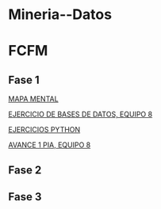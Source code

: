 # Mineria--Datos
# FCFM

## Fase 1
[MAPA MENTAL](https://github.com/JavIer-SS/Mineria--Datos/blob/main/MapaMental_1_1723152.pdf)

[EJERCICIO DE BASES DE DATOS, EQUIPO 8](https://github.com/JavIer-SS/Mineria--Datos/blob/main/Ej1_BasesDatos_Equipo_8.pdf)

[EJERCICIOS PYTHON](https://github.com/JavIer-SS/Mineria--Datos/blob/main/EJERCICIOS%20PYTHON.ipynb)

[AVANCE 1 PIA, EQUIPO 8](https://github.com/JavIer-SS/Mineria--Datos/blob/main/Avance1_PIA_Equipo8.ipynb)

## Fase 2


## Fase 3
